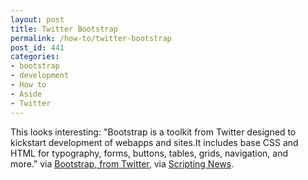 ```yaml
---
layout: post
title: Twitter Bootstrap
permalink: /how-to/twitter-bootstrap
post_id: 441
categories:
- bootstrap
- development
- How to
- Aside
- Twitter
---
```


This looks interesting: "Bootstrap is a toolkit from Twitter designed to kickstart development of webapps and sites.It includes base CSS and HTML for typography, forms, buttons, tables, grids, navigation, and more." via [Bootstrap, from Twitter](http://twitter.github.com/bootstrap/), via [Scripting News](http://scripting.com/stories/2011/09/06/twittersBootstrapToolkit.html).
